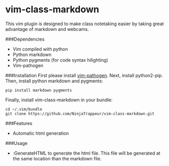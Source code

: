 # vim-class-markdown

This vim plugin is designed to make class notetaking easier by taking great advantage of markdown and webcams.

###Dependencies
- Vim compiled with python
- Python markdown
- Python pygments (for code syntax hilighting)
- Vim-pathogen

###Installation
First please install [vim-pathogen](https://github.com/tpope/vim-pathogen).
Next, install python2-pip.
Then, install python markdown and pygments:

	pip install markdown pygments

Finally, install vim-class-markdown in your bundle:

	cd ~/.vim/bundle
	git clone https://github.com/NinjaTrappeur/vim-class-markdown.git
 
###Features
- Automatic html generation

###Usage
- :GenerateHTML to generate the html file. This file will be generated at the same location than the markdown file.
